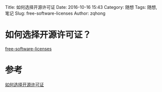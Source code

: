Title: 如何选择开源许可证
Date: 2016-10-16 15:43
Category: 随想
Tags: 随想,笔记
Slug: free-software-licenses
Author: zqhong

# 如何选择开源许可证？
[free-software-licenses](http://image.beekka.com/blog/201105/free_software_licenses.png)


# 参考
[如何选择开源许可证](http://www.ruanyifeng.com/blog/2011/05/how_to_choose_free_software_licenses.html)